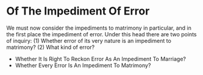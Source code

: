 # Of The Impediment Of Error

We must now consider the impediments to matrimony in particular, and in the first place the impediment of error. Under this head there are two points of inquiry:
(1) Whether error of its very nature is an impediment to matrimony?
(2) What kind of error?

* Whether It Is Right To Reckon Error As An Impediment To Marriage?
* Whether Every Error Is An Impediment To Matrimony?
